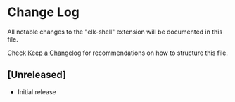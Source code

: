 # Change Log

All notable changes to the "elk-shell" extension will be documented in this file.

Check [Keep a Changelog](http://keepachangelog.com/) for recommendations on how to structure this file.

## [Unreleased]

- Initial release